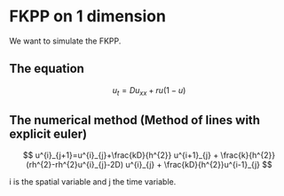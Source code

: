 # FKPP on 1 dimension
We want to simulate the FKPP.
## The equation
$$ u_{t}=D u_{xx} + ru(1-u) $$
## The numerical method (Method of lines with explicit euler)
$$ u^{i}_{j+1}=u^{i}_{j}+\frac{kD}{h^{2}} u^{i+1}_{j} + \frac{k}{h^{2}}(rh^{2}-rh^{2}u^{i}_{j}-2D) u^{i}_{j} + \frac{kD}{h^{2}}u^{i-1}_{j} $$

i is the spatial variable and j the time variable.
